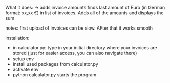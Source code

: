 What it does:
-> adds invoice amounts 
finds last amount of Euro (in German format: xx,xx €) in list of invoices. Adds all of the amounts and displays the sum

notes:
first upload of invoices can be slow. AFter that it works smooth

installation:
- in calculator.py: type in your initial directory where your invoices are stored (just for easier access, you can also navigate there)
- setup env
- install used packages from calculator.py 
- activate env
- python calculator.py starts the program